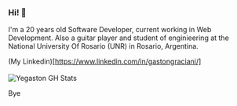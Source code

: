 ### Hi! :wave:

I'm a 20 years old Software Developer, current working in Web Development. Also a guitar player and student of enginieering at the National University Of Rosario (UNR) in Rosario, Argentina.

(My Linkedin)[https://www.linkedin.com/in/gastongraciani/]
<br/>
<br/>
![Yegaston GH Stats](https://github-readme-stats.vercel.app/api?username=yegaston&count_private=true&show_icons=true&theme=dracula)

Bye
